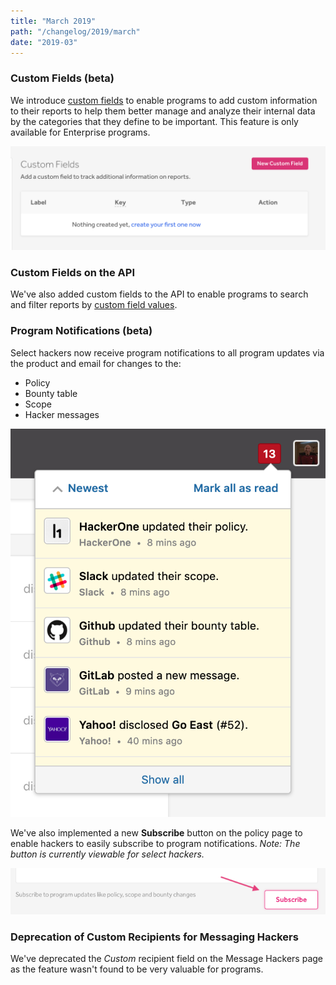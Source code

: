 ```yaml
---
title: "March 2019"
path: "/changelog/2019/march"
date: "2019-03"
---
```


### Custom Fields (beta)
We introduce [custom fields](/programs/custom-fields.html) to enable programs to add custom information to their reports to help them better manage and analyze their internal data by the categories that they define to be important. This feature is only available for Enterprise programs.

![custom fields page](./images/mar_2019_custom_fields.png)

### Custom Fields on the API
We've also added custom fields to the API to enable programs to search and filter reports by [custom field values](https://api.hackerone.com/docs/v1#custom-field-value).     

### Program Notifications (beta)
Select hackers now receive program notifications to all program updates via the product and email for changes to the:
* Policy
* Bounty table
* Scope
* Hacker messages

![program notifications](./images/mar_2019_program_notifications_1.png)

We've also implemented a new **Subscribe** button on the policy page to enable hackers to easily subscribe to program notifications. *Note: The button is currently viewable for select hackers.*

![subscribe button](./images/mar_2019_program_notifications-2.png)

### Deprecation of Custom Recipients for Messaging Hackers
We've deprecated the *Custom* recipient field on the Message Hackers page as the feature wasn't found to be very valuable for programs. 
